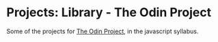 # Projects: Library - The Odin Project

Some of the projects for [The Odin Project](https://www.theodinproject.com/), in the javascript syllabus.
